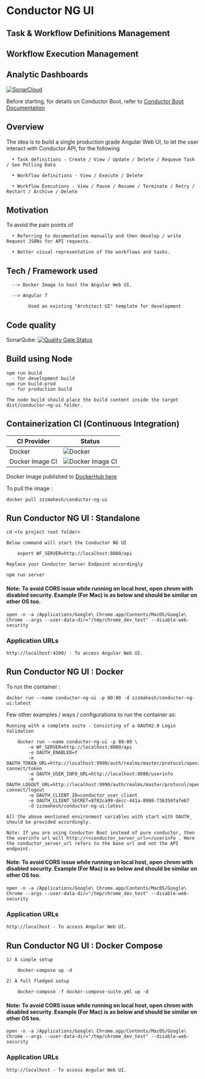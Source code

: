 # Conductor NG UI
## Task & Workflow Definitions Management
## Workflow Execution Management
## Analytic Dashboards


[![SonarCloud](https://sonarcloud.io/images/project_badges/sonarcloud-black.svg)](https://sonarcloud.io/dashboard?id=maheshyaddanapudi_conductor-ng-ui)

Before starting, for details on Conductor Boot, refer to <a href="https://github.com/maheshyaddanapudi/conductor-boot/blob/main/README.md">Conductor Boot Documentation</a>

## Overview

The idea is to build a single production grade Angular Web UI, to let the user interact with Conductor API, for the following
      
      • Task definitions - Create / View / Update / Delete / Requeue Task / See Polling Data

      • Workflow definitions - View / Execute / Delete

      • Workflow Executions - View / Pause / Resume / Terminate / Retry / Restart / Archive / Delete

## Motivation

To avoid the pain points of

      • Referring to documentation manually and then develop / write Request JSONs for API requests.
      
      • Better visual representation of the workflows and tasks.

## Tech / Framework used

      --> Docker Image to host the Angular Web UI. 
	  			
      --> Angular 7 

            Used an existing "Architect UI" template for development

## Code quality

SonarQube: [![Quality Gate Status](https://sonarcloud.io/api/project_badges/measure?project=maheshyaddanapudi_conductor-ng-ui&metric=alert_status)](https://sonarcloud.io/dashboard?id=maheshyaddanapudi_conductor-ng-ui)

## Build using Node

    npm run build
      - for development build
    npm run build-prod
      - for production build
		
	The node build should place the build content inside the target dist/conductor-ng-ui folder.

## Containerization CI (Continuous Integration)

| CI Provider | Status          |
| ------- | ------------------ |
| Docker   | ![Docker](https://github.com/maheshyaddanapudi/conductor-ng-ui/workflows/Docker/badge.svg?branch=main) |
| Docker Image CI   | ![Docker Image CI](https://github.com/maheshyaddanapudi/conductor-ng-ui/workflows/Docker%20Image%20CI/badge.svg?branch=main) |

Docker Image published to <a href="https://hub.docker.com/repository/docker/zzzmahesh/conductor-ng-ui" target="_blank">DockerHub here</a>

To pull the image :

	docker pull zzzmahesh/conductor-ng-ui

## Run Conductor NG UI : Standalone

	cd <to project root folder>
		
    Below command will start the Conductor NG UI

    	export WF_SERVER=http://localhost:8080/api

    Replace your Conductor Server Endpoint accordingly

	npm run server

#### Note: To avoid CORS issue while running on local host, open chrom with disabled security. Example (For Mac) is as below and should be similar on other OS too.

	open -n -a /Applications/Google\ Chrome.app/Contents/MacOS/Google\ Chrome --args --user-data-dir="/tmp/chrome_dev_test" --disable-web-security

### Application URLs

	http://localhost:4200/ - To access Angular Web UI.

## Run Conductor NG UI : Docker

To run the container :

    docker run --name conductor-ng-ui -p 80:80 -d zzzmahesh/conductor-ng-ui:latest

Few other examples / ways / configurations to run the container as:

    Running with a complete suite - Consisting of a OAUTH2.0 Login Validation

        docker run --name conductor-ng-ui -p 80:80 \
            -e WF_SERVER=http://localhost:8080/api
            -e OAUTH_ENABLED=Y
            -e OAUTH_TOKEN_URL=http://localhost:9990/auth/realms/master/protocol/openid-connect/token
            -e OAUTH_USER_INFO_URL=http://localhost:8080/userinfo
            -e OAUTH_LOGOUT_URL=http://localhost:9990/auth/realms/master/protocol/openid-connect/logout
            -e OAUTH_CLIENT_ID=conductor_user_client
            -e OAUTH_CLIENT_SECRET=8782ca99-decc-441a-8988-736350fafe67
            -d zzzmahesh/conductor-ng-ui:latest

    All the above mentioned environment variables with start with OAUTH_ should be provided accordingly.

    Note: If you are using Conductor Boot instead of pure conductor, then the userinfo url will http://<<conductor_server_url>>/userinfo . Here the conductor_server_url refers to the base url and not the API endpoint.

#### Note: To avoid CORS issue while running on local host, open chrom with disabled security. Example (For Mac) is as below and should be similar on other OS too.

	open -n -a /Applications/Google\ Chrome.app/Contents/MacOS/Google\ Chrome --args --user-data-dir="/tmp/chrome_dev_test" --disable-web-security

### Application URLs

	http://localhost - To access Angular Web UI.

## Run Conductor NG UI : Docker Compose

    1) A simple setup

        docker-compose up -d

    2) A full fledged setup

        docker-compose -f docker-compose-suite.yml up -d
	
#### Note: To avoid CORS issue while running on local host, open chrom with disabled security. Example (For Mac) is as below and should be similar on other OS too.

	open -n -a /Applications/Google\ Chrome.app/Contents/MacOS/Google\ Chrome --args --user-data-dir="/tmp/chrome_dev_test" --disable-web-security

### Application URLs

	http://localhost - To access Angular Web UI.
